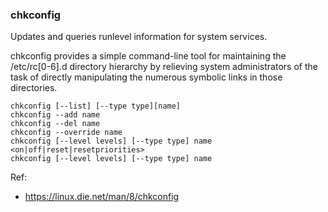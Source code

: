 
### chkconfig  
Updates and queries runlevel information for system services.  

chkconfig provides a simple command-line tool for maintaining the /etc/rc[0-6].d directory hierarchy by relieving system administrators of the task of directly manipulating the numerous symbolic links in those directories.
```
chkconfig [--list] [--type type][name]
chkconfig --add name
chkconfig --del name
chkconfig --override name
chkconfig [--level levels] [--type type] name <on|off|reset|resetpriorities>
chkconfig [--level levels] [--type type] name
```

Ref:
- https://linux.die.net/man/8/chkconfig

